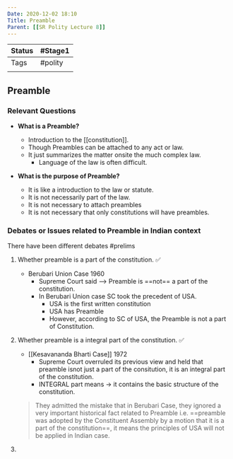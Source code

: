 ```yaml
---
Date: 2020-12-02 18:10
Title: Preamble
Parent: [[SR Polity Lecture 8]]
---
```

| Status | #Stage1                    |
| ------ | -------------------------- |
| Tags   |   #polity |
|        |                            |

## Preamble
### Relevant Questions
- **What is a Preamble?**
	- Introduction to the [[constitution]].
	- Though Preambles can be attached to any act or law.
	- It just summarizes the matter onsite the much complex law.
		- Language of the law is often difficult.

- **What is the purpose of Preamble?**
	- It is like a introduction to the law or statute.
	- It is not necessarily part of the law.
	- It is not necessary to attach preambles
	- It is not necessary that only constitutions will have preambles.

### Debates or Issues related to Preamble in Indian context
There have been different debates #prelims

1. Whether preamble is a part of the constitution. ✅
	- Berubari Union Case 1960
		- Supreme Court said --> Preamble is ==not== a part of the constitution.
		- In Berubari Union case SC took the precedent of USA.
			- USA is the first written constitution
			- USA has Preamble
			- However, according to SC of USA, the Preamble is not a part of Constitution.
2. Whether preamble is a integral part of the constitution. ✅

	- [[Kesavananda Bharti Case]] 1972
		- Supreme Court overruled its previous view and held that preamble isnot just a part of the consitution, it is an integral part of the constitution.
		- INTEGRAL part means -> it contains the basic structure of the constitution.

	> They admitted the mistake that in Berubari Case, they ignored a very important historical fact related to Preamble i.e. ==preamble was adopted by the Constituent Assembly by a motion that it is a part of the constitution==, it means the principles of USA will not be applied in Indian case.

3. 